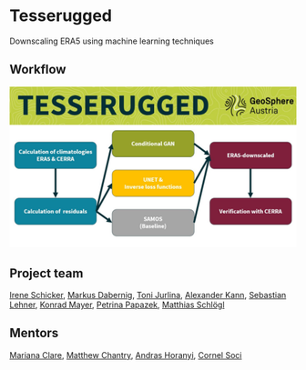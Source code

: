 # Tesserugged

Downscaling ERA5 using machine learning techniques

## Workflow

![](doc/tesserugged_project-image.jpg)

## Project team

[Irene Schicker](https://github.com/ischicker),
[Markus Dabernig](https://github.com/mdaber),
[Toni Jurlina](https://github.com/tjurlina),
[Alexander Kann](https://github.com/alexanderkann),
[Sebastian Lehner](https://github.com/seblehner),
[Konrad Mayer](https://github.com/konradmayer),
[Petrina Papazek](https://github.com/petrinap),
[Matthias Schlögl](https://github.com/r3xth0r)

## Mentors

[Mariana Clare](https://github.com/mc4117),
[Matthew Chantry](https://github.com/mchantry),
[Andras Horanyi](https://github.com/HoranyiAndras),
[Cornel Soci](https://github.com/cornelsoci)
